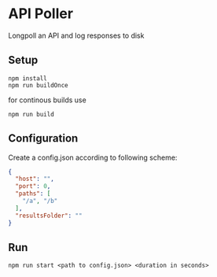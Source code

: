 # API Poller

Longpoll an API and log responses to disk

## Setup

```
npm install
npm run buildOnce
```

for continous builds use

```
npm run build
```

## Configuration

Create a config.json according to following scheme:

```json
{
  "host": "",
  "port": 0,
  "paths": [
    "/a", "/b"
  ],
  "resultsFolder": ""
}
```

## Run

```
npm run start <path to config.json> <duration in seconds>
```